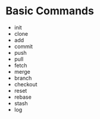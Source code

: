 # Basic Commands

- init
- clone
- add
- commit
- push
- pull
- fetch
- merge
- branch
- checkout
- reset
- rebase
- stash
- log